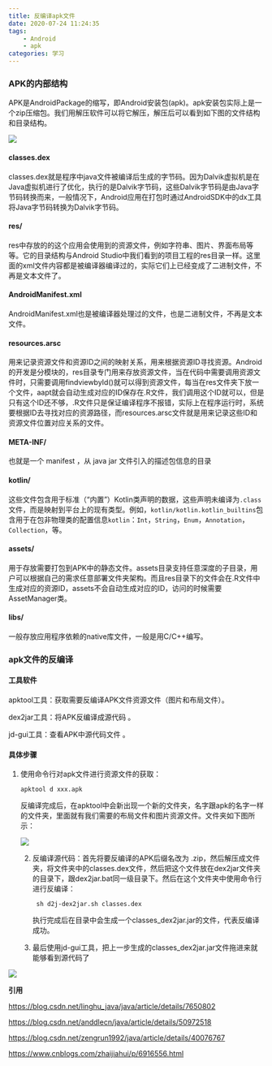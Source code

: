 ```yaml
---
title: 反编译apk文件
date: 2020-07-24 11:24:35
tags: 
	- Android
	- apk
categories: 学习
---
```


### APK的内部结构

APK是AndroidPackage的缩写，即Android安装包(apk)。apk安装包实际上是一个zip压缩包。我们用解压软件可以将它解压，解压后可以看到如下图的文件结构和目录结构。

![](https://s1.ax1x.com/2020/07/25/UzKDPK.png)

<!--more-->

#### classes.dex

classes.dex就是程序中java文件被编译后生成的字节码。因为Dalvik虚拟机是在Java虚拟机进行了优化，执行的是Dalvik字节码，这些Dalvik字节码是由Java字节码转换而来，一般情况下，Android应用在打包时通过AndroidSDK中的dx工具将Java字节码转换为Dalvik字节码。

#### res/
res中存放的的这个应用会使用到的资源文件，例如字符串、图片、界面布局等等。它的目录结构与Android Studio中我们看到的项目工程的res目录一样。这里面的xml文件内容都是被编译器编译过的，实际它们上已经变成了二进制文件，不再是文本文件了。

#### AndroidManifest.xml
AndroidManifest.xml也是被编译器处理过的文件，也是二进制文件，不再是文本文件。

#### resources.arsc
用来记录资源文件和资源ID之间的映射关系，用来根据资源ID寻找资源。Android的开发是分模块的，res目录专门用来存放资源文件，当在代码中需要调用资源文件时，只需要调用findviewbyId()就可以得到资源文件，每当在res文件夹下放一个文件，aapt就会自动生成对应的ID保存在.R文件，我们调用这个ID就可以，但是只有这个ID还不够，.R文件只是保证编译程序不报错，实际上在程序运行时，系统要根据ID去寻找对应的资源路径，而resources.arsc文件就是用来记录这些ID和资源文件位置对应关系的文件。

#### META-INF/

也就是一个 manifest ，从 java jar 文件引入的描述包信息的目录

#### kotlin/

这些文件包含用于标准（“内置”）Kotlin类声明的数据，这些声明未编译为`.class`文件，而是映射到平台上的现有类型。例如，`kotlin/kotlin.kotlin_builtins`包含用于在包非物理类的配置信息`kotlin`：`Int`，`String`，`Enum`，`Annotation`，`Collection`，等。

#### assets/

用于存放需要打包到APK中的静态文件。assets目录支持任意深度的子目录，用户可以根据自己的需求任意部署文件夹架构。而且res目录下的文件会在.R文件中生成对应的资源ID，assets不会自动生成对应的ID，访问的时候需要AssetManager类。

#### libs/

一般存放应用程序依赖的native库文件，一般是用C/C++编写。

### apk文件的反编译

#### 工具软件



apktool工具：获取需要反编译APK文件资源文件（图片和布局文件）。

dex2jar工具：将APK反编译成源代码 。

jd-gui工具：查看APK中源代码文件 。

#### 具体步骤

1. 使用命令行对apk文件进行资源文件的获取：

   `apktool d xxx.apk`

   反编译完成后，在apktool中会新出现一个新的文件夹，名字跟apk的名字一样的文件夹，里面就有我们需要的布局文件和图片资源文件。文件夹如下图所示：

   ![](https://s1.ax1x.com/2020/07/25/Uz35jO.png)

   2. 反编译源代码：首先将要反编译的APK后缀名改为 .zip，然后解压成文件夹，将文件夹中的classes.dex文件，然后把这个文件放在dex2jar文件夹的目录下，跟dex2jar.bat同一级目录下。然后在这个文件夹中使用命令行进行反编译：

      ` sh d2j-dex2jar.sh classes.dex`

      执行完成后在目录中会生成一个classes_dex2jar.jar的文件，代表反编译成功。

      

   3. 最后使用jd-gui工具，把上一步生成的classes_dex2jar.jar文件拖进来就能够看到源代码了

![](https://s1.ax1x.com/2020/07/25/UzGpz6.png)

**引用**

https://blog.csdn.net/linghu_java/java/article/details/7650802

https://blog.csdn.net/anddlecn/java/article/details/50972518

https://blog.csdn.net/zengrun1992/java/article/details/40076767

https://www.cnblogs.com/zhaijiahui/p/6916556.html